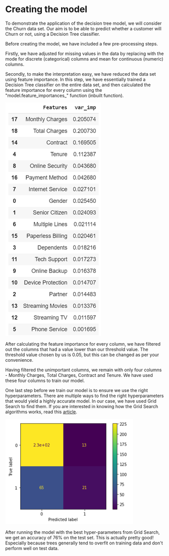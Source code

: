 # Creating the model

To demonstrate the application of the decision tree model, we will consider the Churn data set. Our aim is to be able to predict whether a customer will Churn or not, using a Decision Tree classifier. 

Before creating the model, we have included a few pre-processing steps. 

Firstly, we have adjusted for missing values in the data by replacing with the mode for discrete \(categorical\) columns and mean for continuous \(numeric\) columns.

Secondly, to make the interpretation easy, we have reduced the data set using feature importance. In this step, we have essentially trained a Decision Tree classifier on the entire data set, and then calculated the feature importance for every column using the "model.feature\_importances\_" function \(inbuilt function\).

![Variable Importance](../../.gitbook/assets/image%20%2822%29.png)

After calculating the feature importance for every column, we have filtered out the columns that had a value lower than our threshold value. The threshold value chosen by us is 0.05, but this can be changed as per your convenience. 

Having filtered the unimportant columns, we remain with only four columns - Monthly Charges, Total Charges, Contract and Tenure. We have used these four columns to train our model.

One last step before we train our model is to ensure we use the right hyperparameters. There are multiple ways to find the right hyperparameters that would yield a highly accurate model. In our case, we have used Grid Search to find them. If you are interested in knowing how the Grid Search algorithms works, read this [article](https://scikit-learn.org/stable/auto_examples/model_selection/plot_grid_search_digits.html). 

![Confusion Matrix for test data](../../.gitbook/assets/image%20%2820%29.png)

After running the model with the best hyper-parameters from Grid Search, we get an accuracy of 76% on the test set. This is actually pretty good! Especially because trees generally tend to overfit on training data and don't perform well on test data.

